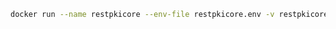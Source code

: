 ﻿```sh
docker run --name restpkicore --env-file restpkicore.env -v restpkicore_data:/var/app -p 8080:80 -d lacunasoftware/restpkicore:2.1
```
